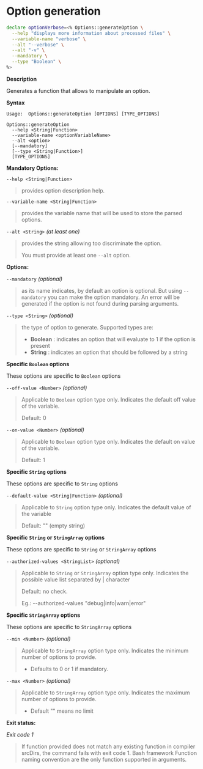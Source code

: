 # Option generation

```bash
declare optionVerbose=<% Options::generateOption \
  --help "displays more information about processed files" \
  --variable-name "verbose" \
  --alt "--verbose" \
  --alt "-v" \
  --mandatory \
  --type "Boolean" \
%>
```

**Description**

Generates a function that allows to manipulate an option.

**Syntax**

```text
Usage:  Options::generateOption [OPTIONS] [TYPE_OPTIONS]

Options::generateOption
  --help <String|Function>
  --variable-name <optionVariableName>
  --alt <option>
  [--mandatory]
  [--type <String|Function>]
  [TYPE_OPTIONS]
```

**Mandatory Options:**

`--help <String|Function>`

> provides option description help.

`--variable-name <String|Function>`

> provides the variable name that will be used to store the parsed options.

`--alt <String>` _(at least one)_

> provides the string allowing too discriminate the option.
>
> You must provide at least one `--alt` option.

**Options:**

`--mandatory` _(optional)_

> as its name indicates, by default an option is optional. But using
> `--mandatory` you can make the option mandatory. An error will be generated if
> the option is not found during parsing arguments.

`--type <String>` _(optional)_

> the type of option to generate. Supported types are:
>
> - **Boolean** : indicates an option that will evaluate to 1 if the option is
>   present
> - **String** : indicates an option that should be followed by a string

**Specific `Boolean` options**

These options are specific to `Boolean` options

`--off-value <Number>` _(optional)_

> Applicable to `Boolean` option type only. Indicates the default off value of
> the variable.
>
> Default: 0

`--on-value <Number>` _(optional)_

> Applicable to `Boolean` option type only. Indicates the default on value of
> the variable.
>
> Default: 1

**Specific `String` options**

These options are specific to `String` options

`--default-value <String|Function>` _(optional)_

> Applicable to `String` option type only. Indicates the default value of the
> variable
>
> Default: "" (empty string)

**Specific `String` or `StringArray` options**

These options are specific to `String` or `StringArray` options

`--authorized-values <StringList>` _(optional)_

> Applicable to `String` or `StringArray` option type only. Indicates the
> possible value list separated by | character
>
> Default: no check.
>
> Eg.: --authorized-values "debug|info|warn|error"

**Specific `StringArray` options**

These options are specific to `StringArray` options

`--min <Number>` _(optional)_

> Applicable to `StringArray` option type only. Indicates the minimum number of
> options to provide.
>
> - Defaults to 0 or 1 if mandatory.

`--max <Number>` _(optional)_

> Applicable to `StringArray` option type only. Indicates the maximum number of
> options to provide.
>
> - Default "" means no limit

**Exit status:**

_Exit code 1_

> If function provided does not match any existing function in compiler srcDirs,
> the command fails with exit code 1. Bash framework Function naming convention
> are the only function supported in arguments.
